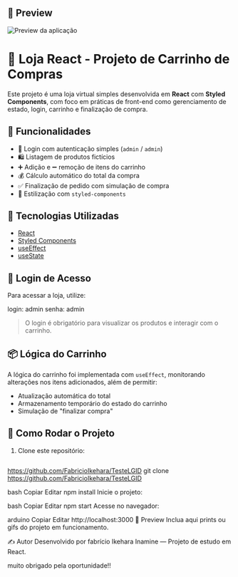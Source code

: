 ## 📸 Preview

![Preview da aplicação](./Captura-de-tela.png)


# 🛒 Loja React - Projeto de Carrinho de Compras

Este projeto é uma loja virtual simples desenvolvida em **React** com **Styled Components**, com foco em práticas de front-end como gerenciamento de estado, login, carrinho e finalização de compra.

## 🚀 Funcionalidades

- 🔐 Login com autenticação simples (`admin` / `admin`)
- 🛍️ Listagem de produtos fictícios
- ➕ Adição e ➖ remoção de itens do carrinho
- 💰 Cálculo automático do total da compra
- ✅ Finalização de pedido com simulação de compra
- 🎨 Estilização com `styled-components`

## 🧠 Tecnologias Utilizadas

- [React](https://reactjs.org/)
- [Styled Components](https://styled-components.com/)
- [useEffect](https://reactjs.org/docs/hooks-effect.html)
- [useState](https://reactjs.org/docs/hooks-state.html)

## 🔐 Login de Acesso

Para acessar a loja, utilize:

login: admin
senha: admin


> O login é obrigatório para visualizar os produtos e interagir com o carrinho.

## 📦 Lógica do Carrinho

A lógica do carrinho foi implementada com `useEffect`, monitorando alterações nos itens adicionados, além de permitir:

- Atualização automática do total
- Armazenamento temporário do estado do carrinho
- Simulação de "finalizar compra"

## 📁 Como Rodar o Projeto

1. Clone este repositório:

   ```bash
  https://github.com/FabricioIkehara/TesteLGID
git clone https://github.com/FabricioIkehara/TesteLGID



bash
Copiar
Editar
npm install
Inicie o projeto:

bash
Copiar
Editar
npm start
Acesse no navegador:

arduino
Copiar
Editar
http://localhost:3000
📸 Preview
Inclua aqui prints ou gifs do projeto em funcionamento.

✍️ Autor
Desenvolvido por fabrício Ikehara Inamine — Projeto de estudo em React.

muito obrigado pela oportunidade!!


 
 
